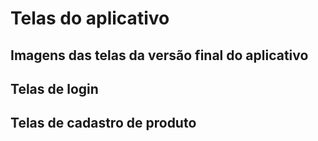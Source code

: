 # Telas do aplicativo

## Imagens das telas da versão final do aplicativo

## Telas de login

## Telas de cadastro de produto
